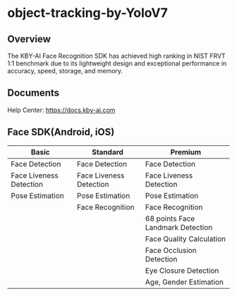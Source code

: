 # object-tracking-by-YoloV7

## Overview
The KBY-AI Face Recognition SDK has achieved high ranking in NIST FRVT 1:1 benchmark due to its lightweight design and exceptional performance in accuracy, speed, storage, and memory.

## Documents
Help Center: https://docs.kby-ai.com

## Face SDK(Android, iOS)

  | Basic      | Standard | Premium |
  |------------------|------------------|------------------|
  | Face Detection        | Face Detection    | Face Detection |
  | Face Liveness Detection        | Face Liveness Detection    | Face Liveness Detection |
  | Pose Estimation        | Pose Estimation    | Pose Estimation |
  |         | Face Recognition    | Face Recognition |
  |         |         | 68 points Face Landmark Detection |
  |         |         | Face Quality Calculation |
  |         |         | Face Occlusion Detection |
  |         |         | Eye Closure Detection |
  |         |         | Age, Gender Estimation |
